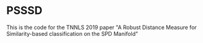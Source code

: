 # PSSSD
This is the code for the TNNLS 2019 paper "A Robust Distance Measure for Similarity-based classification on the SPD Manifold"
